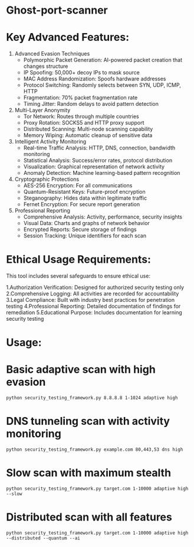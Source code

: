 # Ghost-port-scanner

# Key Advanced Features:
1. Advanced Evasion Techniques
   - Polymorphic Packet Generation: AI-powered packet creation that changes structure
   - IP Spoofing: 50,000+ decoy IPs to mask source
   - MAC Address Randomization: Spoofs hardware addresses
   - Protocol Switching: Randomly selects between SYN, UDP, ICMP, HTTP
   - Fragmentation: 70% packet fragmentation rate
   - Timing Jitter: Random delays to avoid pattern detection
2. Multi-Layer Anonymity
   - Tor Network: Routes through multiple countries
   - Proxy Rotation: SOCKS5 and HTTP proxy support
   - Distributed Scanning: Multi-node scanning capability
   - Memory Wiping: Automatic cleanup of sensitive data
3. Intelligent Activity Monitoring
   - Real-time Traffic Analysis: HTTP, DNS, connection, bandwidth monitoring
   - Statistical Analysis: Success/error rates, protocol distribution
   - Visualization: Graphical representation of network activity
   - Anomaly Detection: Machine learning-based pattern recognition
4. Cryptographic Protections
   - AES-256 Encryption: For all communications
   - Quantum-Resistant Keys: Future-proof encryption
   - Steganography: Hides data within legitimate traffic
   - Fernet Encryption: For secure report generation
5. Professional Reporting
   - Comprehensive Analysis: Activity, performance, security insights
   - Visual Data: Charts and graphs of network behavior
   - Encrypted Reports: Secure storage of findings
   - Session Tracking: Unique identifiers for each scan
# Ethical Usage Requirements:

This tool includes several safeguards to ensure ethical use:

1.Authorization Verification: Designed for authorized security testing only
2.Comprehensive Logging: All activities are recorded for accountability
3.Legal Compliance: Built with industry best practices for penetration testing
4.Professional Reporting: Detailed documentation of findings for remediation
5.Educational Purpose: Includes documentation for learning security testing

# Usage:

# Basic adaptive scan with high evasion
``python security_testing_framework.py 8.8.8.8 1-1024 adaptive high``

# DNS tunneling scan with activity monitoring
``python security_testing_framework.py example.com 80,443,53 dns high``

# Slow scan with maximum stealth
``python security_testing_framework.py target.com 1-10000 adaptive high --slow``

# Distributed scan with all features
``python security_testing_framework.py target.com 1-10000 adaptive high --distributed --quantum --ai``
